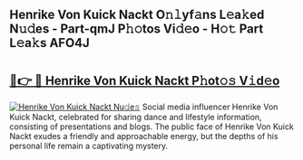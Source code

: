 ## Henrike Von Kuick Nackt O𝚗𝚕yf𝚊ns L𝚎a𝚔ed N𝚞𝚍es - Part-qmJ P𝚑𝚘tos Vi𝚍𝚎o - H𝚘𝚝 Part L𝚎a𝚔s AFO4J

# <h2><a href="http://kfba3pw.oniu.top/?m=Henrike+Von+Kuick+Nackt">🔗👉 🔴 Henrike Von Kuick Nackt P𝚑ot𝚘𝚜 V𝚒d𝚎o</a></h2>

[![Henrike Von Kuick Nackt Nu𝚍e𝚜](https://i.imgur.com/0qMVB7G.gif)](http://kfba3pw.oniu.top/?m=Henrike+Von+Kuick+Nackt)
Social media influencer Henrike Von Kuick Nackt, celebrated for sharing dance and lifestyle information, consisting of presentations and blogs. The public face of Henrike Von Kuick Nackt exudes a friendly and approachable energy, but the depths of his personal life remain a captivating mystery.  

